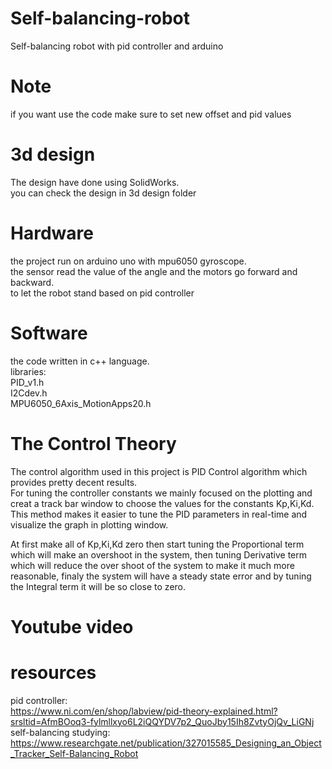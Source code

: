 # Self-balancing-robot
Self-balancing robot with pid controller and arduino

# Note
if you want use the code make sure to set new offset and pid values

# 3d design
The design have done using SolidWorks.<br/>
you can check the design in 3d design folder

# Hardware
  the project run on arduino uno with mpu6050 gyroscope.<br/>
  the sensor read the value of the angle and the motors go forward and backward.<br/>
  to let the robot stand based on pid controller

# Software
the code written in c++ language.<br/>
libraries:<br/>
PID_v1.h <br/>
I2Cdev.h<br/>
MPU6050_6Axis_MotionApps20.h

# The Control Theory
The control algorithm used in this project is PID Control algorithm which provides pretty decent results.<br/>
For tuning the controller constants we mainly focused on the plotting and creat a track bar window to choose the values for the constants Kp,Ki,Kd.<br/>
This method makes it easier to tune the PID parameters in real-time and visualize the graph in plotting window.<br/>

At first make all of Kp,Ki,Kd zero then start tuning the Proportional term which will make an overshoot in the system, then tuning Derivative term which will reduce the over shoot of the system to make it much more reasonable, finaly the system will have a steady state error and by tuning the Integral term it will be so close to zero.<br/>

# Youtube video

# resources
pid controller:<br/>
https://www.ni.com/en/shop/labview/pid-theory-explained.html?srsltid=AfmBOoq3-fylmllxyo6L2iQQYDV7p2_QuoJby15Ih8ZvtyOjQv_LiGNj<br/>
self-balancing studying:<br/>
https://www.researchgate.net/publication/327015585_Designing_an_Object_Tracker_Self-Balancing_Robot
